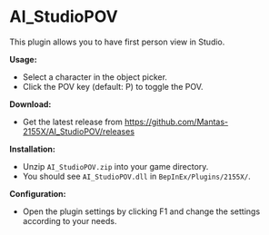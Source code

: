 # AI_StudioPOV

This plugin allows you to have first person view in Studio.  

**Usage:**  
* Select a character in the object picker.  
* Click the POV key (default: P) to toggle the POV.  

**Download:**  
* Get the latest release from https://github.com/Mantas-2155X/AI_StudioPOV/releases  

**Installation:**  
* Unzip `AI_StudioPOV.zip` into your game directory.  
* You should see `AI_StudioPOV.dll` in `BepInEx/Plugins/2155X/`.  

**Configuration:**  
* Open the plugin settings by clicking F1 and change the settings according to your needs.  
